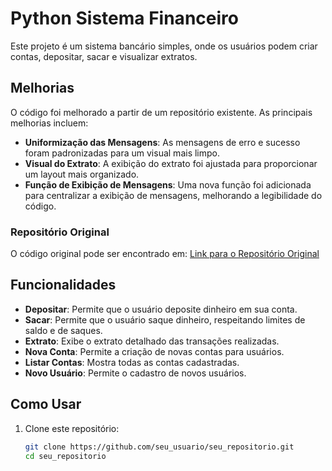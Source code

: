 # Python Sistema Financeiro

Este projeto é um sistema bancário simples, onde os usuários podem criar contas, depositar, sacar e visualizar extratos.

## Melhorias

O código foi melhorado a partir de um repositório existente. As principais melhorias incluem:

- **Uniformização das Mensagens**: As mensagens de erro e sucesso foram padronizadas para um visual mais limpo.
- **Visual do Extrato**: A exibição do extrato foi ajustada para proporcionar um layout mais organizado.
- **Função de Exibição de Mensagens**: Uma nova função foi adicionada para centralizar a exibição de mensagens, melhorando a legibilidade do código.

### Repositório Original

O código original pode ser encontrado em: [Link para o Repositório Original](https://github.com/rsgamboa/Potencia_Tech_DIO_Python_Ifood_Financeiro/blob/6fd059dfa573a9ff86d5926a8eba2f36710fe03b/Desafio%201%20-%20Otimizando%20o%20Sistema%20Banc%C3%A1rio%20com%20Fun%C3%A7%C3%B5es%20Python/desafio-1.py)

## Funcionalidades

- **Depositar**: Permite que o usuário deposite dinheiro em sua conta.
- **Sacar**: Permite que o usuário saque dinheiro, respeitando limites de saldo e de saques.
- **Extrato**: Exibe o extrato detalhado das transações realizadas.
- **Nova Conta**: Permite a criação de novas contas para usuários.
- **Listar Contas**: Mostra todas as contas cadastradas.
- **Novo Usuário**: Permite o cadastro de novos usuários.

## Como Usar

1. Clone este repositório:
   ```bash
   git clone https://github.com/seu_usuario/seu_repositorio.git
   cd seu_repositorio
